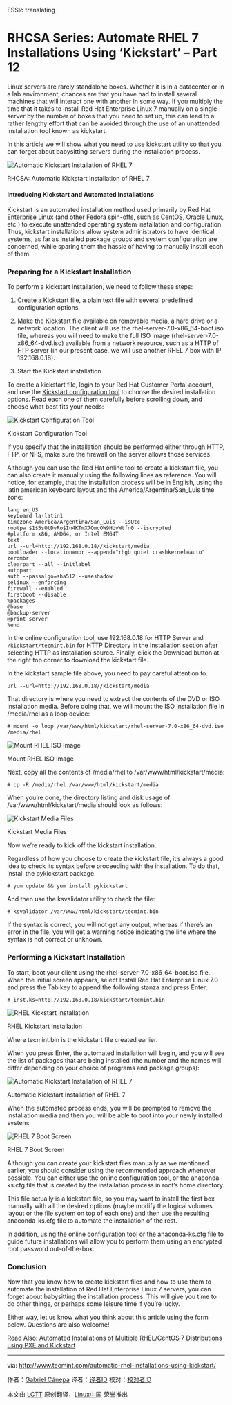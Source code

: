 FSSlc translating

RHCSA Series: Automate RHEL 7 Installations Using ‘Kickstart’ – Part 12
================================================================================
Linux servers are rarely standalone boxes. Whether it is in a datacenter or in a lab environment, chances are that you have had to install several machines that will interact one with another in some way. If you multiply the time that it takes to install Red Hat Enterprise Linux 7 manually on a single server by the number of boxes that you need to set up, this can lead to a rather lengthy effort that can be avoided through the use of an unattended installation tool known as kickstart.

In this article we will show what you need to use kickstart utility so that you can forget about babysitting servers during the installation process.

![Automatic Kickstart Installation of RHEL 7](http://www.tecmint.com/wp-content/uploads/2015/05/Automatic-Kickstart-Installation-of-RHEL-7.jpg)

RHCSA: Automatic Kickstart Installation of RHEL 7

#### Introducing Kickstart and Automated Installations ####

Kickstart is an automated installation method used primarily by Red Hat Enterprise Linux (and other Fedora spin-offs, such as CentOS, Oracle Linux, etc.) to execute unattended operating system installation and configuration. Thus, kickstart installations allow system administrators to have identical systems, as far as installed package groups and system configuration are concerned, while sparing them the hassle of having to manually install each of them.

### Preparing for a Kickstart Installation ###

To perform a kickstart installation, we need to follow these steps:

1. Create a Kickstart file, a plain text file with several predefined configuration options.

2. Make the Kickstart file available on removable media, a hard drive or a network location. The client will use the rhel-server-7.0-x86_64-boot.iso file, whereas you will need to make the full ISO image (rhel-server-7.0-x86_64-dvd.iso) available from a network resource, such as a HTTP of FTP server (in our present case, we will use another RHEL 7 box with IP 192.168.0.18).

3. Start the Kickstart installation

To create a kickstart file, login to your Red Hat Customer Portal account, and use the [Kickstart configuration tool][1] to choose the desired installation options. Read each one of them carefully before scrolling down, and choose what best fits your needs:

![Kickstart Configuration Tool](http://www.tecmint.com/wp-content/uploads/2015/05/Kickstart-Configuration-Tool.png)

Kickstart Configuration Tool

If you specify that the installation should be performed either through HTTP, FTP, or NFS, make sure the firewall on the server allows those services.

Although you can use the Red Hat online tool to create a kickstart file, you can also create it manually using the following lines as reference. You will notice, for example, that the installation process will be in English, using the latin american keyboard layout and the America/Argentina/San_Luis time zone:

    lang en_US
    keyboard la-latin1
    timezone America/Argentina/San_Luis --isUtc
    rootpw $1$5sOtDvRo$In4KTmX7OmcOW9HUvWtfn0 --iscrypted
    #platform x86, AMD64, or Intel EM64T
    text
    url --url=http://192.168.0.18//kickstart/media
    bootloader --location=mbr --append="rhgb quiet crashkernel=auto"
    zerombr
    clearpart --all --initlabel
    autopart
    auth --passalgo=sha512 --useshadow
    selinux --enforcing
    firewall --enabled
    firstboot --disable
    %packages
    @base
    @backup-server
    @print-server
    %end

In the online configuration tool, use 192.168.0.18 for HTTP Server and `/kickstart/tecmint.bin` for HTTP Directory in the Installation section after selecting HTTP as installation source. Finally, click the Download button at the right top corner to download the kickstart file.

In the kickstart sample file above, you need to pay careful attention to.

    url --url=http://192.168.0.18//kickstart/media

That directory is where you need to extract the contents of the DVD or ISO installation media. Before doing that, we will mount the ISO installation file in /media/rhel as a loop device:

    # mount -o loop /var/www/html/kickstart/rhel-server-7.0-x86_64-dvd.iso /media/rhel

![Mount RHEL ISO Image](http://www.tecmint.com/wp-content/uploads/2015/05/Mount-RHEL-ISO-Image.png)

Mount RHEL ISO Image

Next, copy all the contents of /media/rhel to /var/www/html/kickstart/media:

    # cp -R /media/rhel /var/www/html/kickstart/media

When you’re done, the directory listing and disk usage of /var/www/html/kickstart/media should look as follows:

![Kickstart Media Files](http://www.tecmint.com/wp-content/uploads/2015/05/Kickstart-media-Files.png)

Kickstart Media Files

Now we’re ready to kick off the kickstart installation.

Regardless of how you choose to create the kickstart file, it’s always a good idea to check its syntax before proceeding with the installation. To do that, install the pykickstart package.

    # yum update && yum install pykickstart

And then use the ksvalidator utility to check the file:

    # ksvalidator /var/www/html/kickstart/tecmint.bin

If the syntax is correct, you will not get any output, whereas if there’s an error in the file, you will get a warning notice indicating the line where the syntax is not correct or unknown.

### Performing a Kickstart Installation ###

To start, boot your client using the rhel-server-7.0-x86_64-boot.iso file. When the initial screen appears, select Install Red Hat Enterprise Linux 7.0 and press the Tab key to append the following stanza and press Enter:

    # inst.ks=http://192.168.0.18/kickstart/tecmint.bin

![RHEL Kickstart Installation](http://www.tecmint.com/wp-content/uploads/2015/05/RHEL-Kickstart-Installation.png)

RHEL Kickstart Installation

Where tecmint.bin is the kickstart file created earlier.

When you press Enter, the automated installation will begin, and you will see the list of packages that are being installed (the number and the names will differ depending on your choice of programs and package groups):

![Automatic Kickstart Installation of RHEL 7](http://www.tecmint.com/wp-content/uploads/2015/05/Kickstart-Automatic-Installation.png)

Automatic Kickstart Installation of RHEL 7

When the automated process ends, you will be prompted to remove the installation media and then you will be able to boot into your newly installed system:

![RHEL 7 Boot Screen](http://www.tecmint.com/wp-content/uploads/2015/05/RHEL-7.png)

RHEL 7 Boot Screen

Although you can create your kickstart files manually as we mentioned earlier, you should consider using the recommended approach whenever possible. You can either use the online configuration tool, or the anaconda-ks.cfg file that is created by the installation process in root’s home directory.

This file actually is a kickstart file, so you may want to install the first box manually with all the desired options (maybe modify the logical volumes layout or the file system on top of each one) and then use the resulting anaconda-ks.cfg file to automate the installation of the rest.

In addition, using the online configuration tool or the anaconda-ks.cfg file to guide future installations will allow you to perform them using an encrypted root password out-of-the-box.

### Conclusion ###

Now that you know how to create kickstart files and how to use them to automate the installation of Red Hat Enterprise Linux 7 servers, you can forget about babysitting the installation process. This will give you time to do other things, or perhaps some leisure time if you’re lucky.

Either way, let us know what you think about this article using the form below. Questions are also welcome!

Read Also: [Automated Installations of Multiple RHEL/CentOS 7 Distributions using PXE and Kickstart][2]

--------------------------------------------------------------------------------

via: http://www.tecmint.com/automatic-rhel-installations-using-kickstart/

作者：[Gabriel Cánepa][a]
译者：[译者ID](https://github.com/译者ID)
校对：[校对者ID](https://github.com/校对者ID)

本文由 [LCTT](https://github.com/LCTT/TranslateProject) 原创翻译，[Linux中国](https://linux.cn/) 荣誉推出

[a]:http://www.tecmint.com/author/gacanepa/
[1]:https://access.redhat.com/labs/kickstartconfig/
[2]:http://www.tecmint.com/multiple-centos-installations-using-kickstart/
